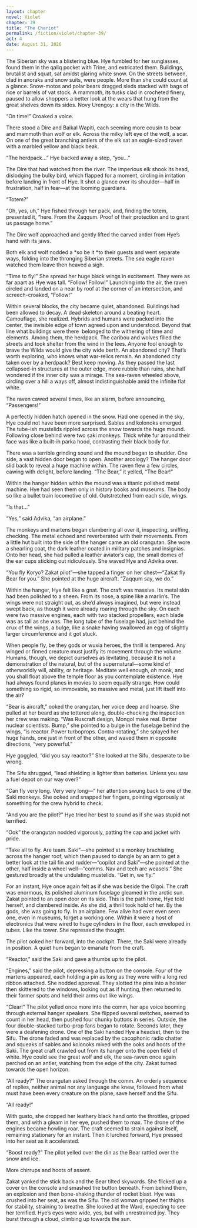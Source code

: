 ```yaml
---
layout: chapter
novel: Violet
chapter: 39
title: "The Chariot"
permalink: /fiction/violet/chapter-39/
act: 4
date: August 31, 2026
---
```

The Siberian sky was a blistering blue. Hye fumbled for her sunglasses, found them in the qaliq pocket with Trine, and extricated them. Buildings, brutalist and squat, sat amidst glaring white snow. On the streets between, clad in anoraks and snow suits, were people. More than she could count at a glance. Snow-motos and polar bears dragged sleds stacked with bags of rice or barrels of vat stock. A mammoth, its tusks clad in crocheted finery, paused to allow shoppers a better look at the wears that hung from the great shelves down its sides. Novy Urengoy: a city in the Wilds.

“On time!” Croaked a voice.

There stood a Dire and Baikal Wapiti, each seeming more cousin to bear and mammoth than wolf or elk. Across the milky left eye of the wolf, a scar. On one of the great branching antlers of the elk sat an eagle-sized raven with a marbled yellow and black beak.

“The herdpack…” Hye backed away a step, “you…”

The Dire that had watched from the river. The imperious elk shook its head, dislodging the bulky bird, which flapped for a moment, circling in irritation before landing in front of Hye. It shot a glance over its shoulder—half in frustration, half in fear—at the looming guardians.

“Totem?”

“Oh, yes, uh,” Hye fished through her pack, and, finding the totem, presented it, “here. From the Zaqqum. Proof of their protection and to grant us passage home.”

The Dire wolf approached and gently lifted the carved antler from Hye’s hand with its jaws.

Both elk and wolf nodded a *so be it *to their guests and went separate ways, folding into the thronging Siberian streets. The sea eagle raven watched them leave then heaved a sigh.

“Time to fly!” She spread her huge black wings in excitement. They were as far apart as Hye was tall. “Follow! Follow!” Launching into the air, the raven circled and landed on a near by roof at the corner of an intersection, and screech-croaked, “Follow!”

Within several blocks, the city became quiet, abandoned. Buildings had been allowed to decay. A dead skeleton around a beating heart. Camouflage, she realized. Hybrids and humans were packed into the center, the invisible edge of town agreed upon and understood. Beyond that line what buildings were there  belonged to the withering of time and elements. Among them, the herdpack. The caribou and wolves filled the streets and took shelter from the wind in the lees. Anyone fool enough to brave the Wilds would give the city wide berth. An abandoned city? That’s worth exploring, who knows what war-relics remain. An abandoned city taken over by a herdpack? Best keep moving. As they passed the last collapsed-in structures at the outer edge, more rubble than ruins, she half wondered if the inner city was a mirage. The sea-raven wheeled above, circling over a hill a ways off, almost indistinguishable amid the infinite flat white.

The raven cawed several times, like an alarm, before announcing, “Passengers!”

A perfectly hidden hatch opened in the snow. Had one opened in the sky, Hye could not have been more surprised. Sables and kolonoks emerged. The tube-ish mustelids rippled across the snow towards the huge mound. Following close behind were two saki monkeys. Thick white fur around their face was like a built-in parka hood, contrasting their black body fur.

There was a terrible grinding sound and the mound began to shudder. One side, a vast hidden door began to open. Another arcology? The hanger door slid back to reveal a huge machine within. The raven flew a few circles, cawing with delight, before landing. “The Bear,” it yelled, “The Bear!”

Within the hanger hidden within the mound was a titanic polished metal machine. Hye had seen them only in history books and museums. The body so like a bullet train locomotive of old. Outstretched from each side, wings.

“Is that…” 

“Yes,” said Advika, “an airplane.”

The monkeys and martens began clambering all over it, inspecting, sniffing, checking. The metal echoed and reverberated with their movements. From a little hut built into the side of the hanger came an old orangutan. She wore a shearling coat, the dark leather coated in military patches and insignias. Onto her head, she had pulled a leather aviator’s cap, the small domes of the ear cups sticking out ridiculously. She waved Hye and Advika over.

“You fly Koryo? Zakat pilot”—she tapped a finger on her chest—“Zakat fly Bear for you.” She pointed at the huge aircraft. “Zaqqum say, we do.”

Within the hanger, Hye felt like a gnat. The craft was massive. Its metal skin had been polished to a sheen. From its nose, a spine like a marlin’s. The wings were not straight out, as she’d always imagined, but were instead swept back, as though it were already roaring through the sky. On each were two massive engines, each with two stacked propellers, each blade was as tall as she was. The long tube of the fuselage had, just behind the crux of the wings, a bulge, like a snake having swallowed an egg of slightly larger circumference and it got stuck.

When people fly, be they gods or wuxia heroes, the thrill is tempered. Any winged or finned creature must justify its movement through the volume. Humans, though, we depict ourselves as levitating, because it is not a demonstration of the natural, but of the supernatural—some kind of otherworldly will, ability, or heritage. Meditate well enough, oh monk, and you shall float above the temple floor as you contemplate existence. Hye had always found planes in movies to seem equally strange. How could something so rigid, so immovable, so massive and metal, just lift itself into the air?

“Bear is aircraft,” ooked the orangutan, her voice deep and hoarse. She pulled at her beard as she tottered along, double-checking the inspection her crew was making. “Was Ruscraft design, Mongol make real. Better nuclear scientists. Bump,” she pointed to a bulge in the fuselage behind the wings, “is reactor. Power turboprops. Contra-rotating,” she splayed her huge hands, one just in front of the other, and waved them in opposite directions, “very powerful.”

Hye goggled, “did you say reactor?” She looked at the Sifu, desperate to be wrong.

The Sifu shrugged, “lead shielding is lighter than batteries. Unless you saw a fuel depot on our way over?”

“Can fly very long. Very very long—” her attention swung back to one of the Saki monkeys. She ooked and snapped her fingers, pointing vigorously at something for the crew hybrid to check.

“And you are the pilot?” Hye tried her best to sound as if she was stupid not terrified.

“Ook” the orangutan nodded vigorously, patting the cap and jacket with pride.

“Take all to fly. Are team. Saki”—she pointed at a monkey brachiating across the hanger roof, which then paused to dangle by an arm to get a better look at the tail fin and rudder—“copilot and Saki”—she pointed at the other, half inside a wheel well—“comms. Nav and tech are weasels.” She gestured broadly at the undulating mustelids. “Get in, we fly.”

For an instant, Hye once again felt as if she was beside the Olgoi. The craft was enormous, its polished aluminum fuselage gleamed in the arctic sun. Zakat pointed to an open door on its side. This is the path home, Hye told herself, and clambered inside. As she did, a thrill took hold of her. By the gods, she was going to fly. In an airplane. Few alive had ever even seen one, even in museums, forget a working one. Within it were a host of electronics that were wired to huge cylinders in the floor, each enveloped in tubes. Like the tower. She repressed the thought.

The pilot ooked her forward, into the cockpit. There, the Saki were already in position. A quiet hum began to emanate from the craft.

“Reactor,” said the Saki and gave a thumbs up to the pilot.

“Engines,” said the pilot, depressing a button on the console. Four of the martens appeared, each holding a pin as long as they were with a long red ribbon attached. She nodded approval. They slotted the pins into a holster then skittered to the windows, looking out as if hunting, then returned to their former spots and held their arms out like wings.

“Clear!” The pilot yelled once more into the comm, her ape voice booming through external hanger speakers. She flipped several switches, seemed to count in her head, then pushed four chunky buttons in series. Outside, the four double-stacked turbo-prop fans began to rotate. Seconds later, they were a deafening drone. One of the Saki handed Hye a headset, then to the Sifu. The drone faded and was replaced by the cacophonic radio chatter and squeaks of sables and kolonoks mixed with the ooks and hoots of the Saki. The great craft crawled out from its hanger onto the open field of white. Hye could see the great wolf and elk, the sea-raven once again perched on an antler, watching from the edge of the city. Zakat turned towards the open horizon.

“All ready?” The orangutan asked through the comm. An orderly sequence of replies, neither animal nor any language she knew, followed from what must have been every creature on the plane, save herself and the Sifu.

“All ready!”

With gusto, she dropped her leathery black hand onto the throttles, gripped them, and with a gleam in her eye, pushed them to max. The drone of the engines became howling roar. The craft seemed to strain against itself, remaining stationary for an instant. Then it lurched forward, Hye pressed into her seat as it accelerated.

“Boost ready?” The pilot yelled over the din as the Bear rattled over the snow and ice.

More chirrups and hoots of assent.

Zakat yanked the stick back and the Bear tilted skywards. She flicked up a cover on the console and smashed the button beneath. From behind them, an explosion and then bone-shaking thunder of rocket blast. Hye was crushed into her seat, as was the Sifu. The old woman gripped her thighs for stability, straining to breathe. She looked at the Ward, expecting to see her terrified. Hye’s eyes were wide, yes, but with unrestrained joy. They burst through a cloud, climbing up towards the sun.